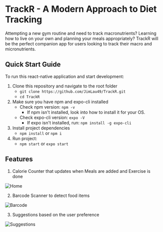 # TrackR - A Modern Approach to Diet Tracking

Attempting a new gym routine and need to track macronutrients? Learning how to live on your own and planning your meals appropriately? TrackR will be the perfect companion app for users looking to track their macro and micronutrients.


## Quick Start Guide

To run this react-native application and start development:

1. Clone this repository and navigate to the root folder
   - `git clone https://github.com/JimLau49/TrackR.git`
   - `cd TrackR`
2. Make sure you have npm and expo-cli installed
   - Check npm version: `npm -v`
     - If npm isn't installed, look into how to install it for your OS.
   - Check expo-cli version: `expo -V`
     - If expo isn't installed, run: `npm install -g expo-cli`
3. Install project dependencies
   - `npm install` or `npm i`
4. Run project:
   - `npm start` or `expo start`
	 
## Features 

1. Calorie Counter that updates when Meals are added and Exercise is done
	
![Home](https://i.imgur.com/WO4gkIh.jpg)	

2. Barcode Scanner to detect food items

![Barcode](https://i.imgur.com/SyMEpte.jpg)

3. Suggestions based on the user preference 

![Suggestions](https://i.imgur.com/7fdgePo.jpg)
